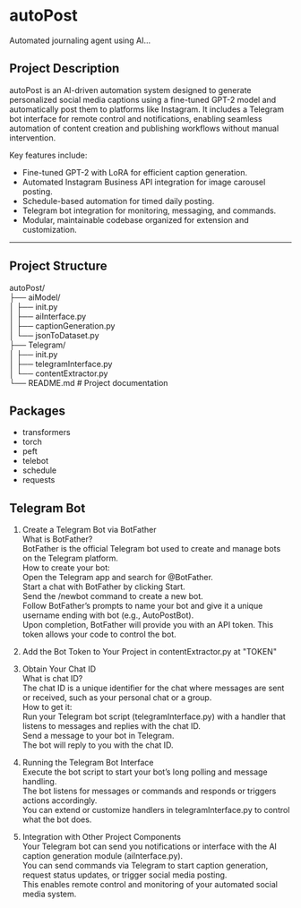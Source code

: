 # autoPost
Automated journaling agent using AI...


## Project Description

autoPost is an AI-driven automation system designed to generate personalized social media captions using a fine-tuned GPT-2 model and automatically post them to platforms like Instagram. It includes a Telegram bot interface for remote control and notifications, enabling seamless automation of content creation and publishing workflows without manual intervention.

Key features include:  
- Fine-tuned GPT-2 with LoRA for efficient caption generation.  
- Automated Instagram Business API integration for image carousel posting.  
- Schedule-based automation for timed daily posting.  
- Telegram bot integration for monitoring, messaging, and commands.  
- Modular, maintainable codebase organized for extension and customization.

---

## Project Structure

autoPost/  
├── aiModel/  
│ ├── init.py  
│ ├── aiInterface.py  
│ ├── captionGeneration.py  
│ └── jsonToDataset.py  
├── Telegram/  
│ ├── init.py  
│ ├── telegramInterface.py  
│ └── contentExtractor.py  
└── README.md # Project documentation

## Packages

- transformers   
- torch  
- peft  
- telebot   
- schedule  
- requests  


## Telegram Bot

1. Create a Telegram Bot via BotFather  
What is BotFather?  
BotFather is the official Telegram bot used to create and manage bots on the Telegram platform.  
How to create your bot:  
Open the Telegram app and search for @BotFather.  
Start a chat with BotFather by clicking Start.  
Send the /newbot command to create a new bot.  
Follow BotFather’s prompts to name your bot and give it a unique username ending with bot (e.g., AutoPostBot).  
Upon completion, BotFather will provide you with an API token. This token allows your code to control the bot.  


2. Add the Bot Token to Your Project in contentExtractor.py at "TOKEN"


3. Obtain Your Chat ID  
What is chat ID?  
The chat ID is a unique identifier for the chat where messages are sent or received, such as your personal chat or a group.  
How to get it:  
Run your Telegram bot script (telegramInterface.py) with a handler that listens to messages and replies with the chat ID.  
Send a message to your bot in Telegram.  
The bot will reply to you with the chat ID.  


4. Running the Telegram Bot Interface  
Execute the bot script to start your bot’s long polling and message handling.  
The bot listens for messages or commands and responds or triggers actions accordingly.  
You can extend or customize handlers in telegramInterface.py to control what the bot does.  


5. Integration with Other Project Components  
Your Telegram bot can send you notifications or interface with the AI caption generation module (aiInterface.py).  
You can send commands via Telegram to start caption generation, request status updates, or trigger social media posting.  
This enables remote control and monitoring of your automated social media system.  
